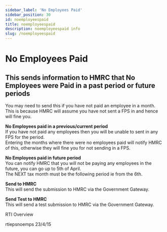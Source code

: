 ```yaml
---
sidebar_label: 'No Employees Paid'
sidebar_position: 30
id: noemployeespaid
title: noemployeespaid
description: noemployeespaid info
slug: /noemployeespaid
---
```


# No Employees Paid

## This sends information to HMRC that No Employees were Paid in a past period or future periods

You may need to send this if you have not paid an employee in a month. This is because HMRC will assume you have not sent a FPS in and hence will fine you.

**No Employees paid in a previous/current period**\
If you have not paid any employees then you will be unable to sent in any FPS for the period.\
Entering the months where there were no employees paid will notify HMRC of this, otherwise they will fine you for not sending in a FPS.

**No Employees paid in future period**\
You can notify HMRC that you will not be paying any employees in the future, you can go up to 5th of April.\
The NEXT tax month must be the following period ie from the 6th.

**Send to HMRC**\
This will send the submission to HMRC via the Government Gateway.

**Send Test to HMRC**\
This will send a test submission to HMRC via the Government Gateway.

RTI Overview 

 

 

rtiepsnoemps 23/4/15

